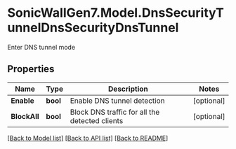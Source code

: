 # SonicWallGen7.Model.DnsSecurityTunnelDnsSecurityDnsTunnel
Enter DNS tunnel mode

## Properties

Name | Type | Description | Notes
------------ | ------------- | ------------- | -------------
**Enable** | **bool** | Enable DNS tunnel detection | [optional] 
**BlockAll** | **bool** | Block DNS traffic for all the detected clients | [optional] 

[[Back to Model list]](../README.md#documentation-for-models) [[Back to API list]](../README.md#documentation-for-api-endpoints) [[Back to README]](../README.md)

